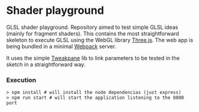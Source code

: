 # Shader playground

GLSL shader playground. Repository aimed to test simple GLSL ideas (mainly for fragment shaders). This contains the most straightforward skeleton to execute GLSL using the WebGL library [Three.js](https://threejs.org/). The web app is being bundled in a minimal [Webpack](https://webpack.js.org/) server.

It uses the simple [Tweakpane](https://tweakpane.github.io/docs/) lib to link parameters to be tested in the sketch in a straightforward way.

### Execution
```
> npm install # will install the node dependencias (just express)
> npm run start # will start the application listening to the 8080 port
```